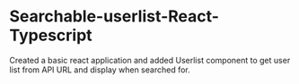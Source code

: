 # Searchable-userlist-React-Typescript
 Created a basic react application and added Userlist component to get user list from API URL and display when searched for.
